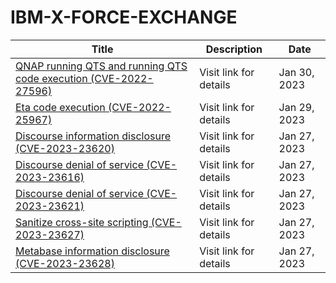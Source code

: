 

# IBM-X-FORCE-EXCHANGE

 |Title|Description|Date|
 |---|---|---|
 |[QNAP running QTS and running QTS code execution (CVE-2022-27596)](https://exchange.xforce.ibmcloud.com/activity/list?filter=Vulnerabilities)|Visit link for details|Jan 30, 2023|
 |[Eta code execution (CVE-2022-25967)](https://exchange.xforce.ibmcloud.com/activity/list?filter=Vulnerabilities)|Visit link for details|Jan 29, 2023|
 |[Discourse information disclosure (CVE-2023-23620)](https://exchange.xforce.ibmcloud.com/activity/list?filter=Vulnerabilities)|Visit link for details|Jan 27, 2023|
 |[Discourse denial of service (CVE-2023-23616)](https://exchange.xforce.ibmcloud.com/activity/list?filter=Vulnerabilities)|Visit link for details|Jan 27, 2023|
 |[Discourse denial of service (CVE-2023-23621)](https://exchange.xforce.ibmcloud.com/activity/list?filter=Vulnerabilities)|Visit link for details|Jan 27, 2023|
 |[Sanitize cross-site scripting (CVE-2023-23627)](https://exchange.xforce.ibmcloud.com/activity/list?filter=Vulnerabilities)|Visit link for details|Jan 27, 2023|
 |[Metabase information disclosure (CVE-2023-23628)](https://exchange.xforce.ibmcloud.com/activity/list?filter=Vulnerabilities)|Visit link for details|Jan 27, 2023|
 
